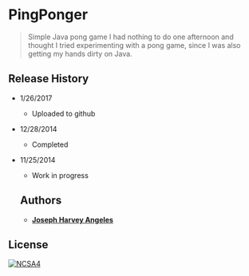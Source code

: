 # PingPonger
> Simple Java pong game
I had nothing to do one afternoon and thought I tried experimenting with a pong game, since I was also getting my hands dirty on Java.

## Release History
* 1/26/2017 
  * Uploaded to github
* 12/28/2014
  * Completed
* 11/25/2014
  * Work in progress
  
  ## Authors
  * [**Joseph Harvey Angeles**](https://github.com/josephharveyangeles)
  
  
## License

[![NCSA4](https://licensebuttons.net/l/by-nc-sa/4.0/88x31.png)](http://creativecommons.org/licenses/by-nc-sa/4.0/)
